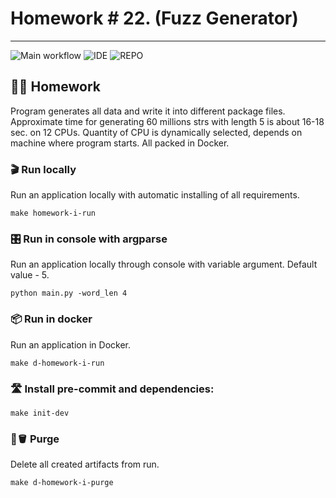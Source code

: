 # Homework # 22. (Fuzz Generator)

---
![Main workflow](https://github.com/hillel-i-python-pro-i-2022-08-26/homework_22__Fuzz_Generator__V.Marakhovskyi/actions/workflows/main-workflow.yml/badge.svg?branch=fuzz_generator)
![IDE](https://img.shields.io/badge/PyCharm-000000.svg?&style=for-the-badge&logo=PyCharm&logoColor=white)
![REPO](https://img.shields.io/badge/GitHub-100000?style=for-the-badge&logo=github&logoColor=white)
## 👨‍💻 Homework

Program generates all data and write it into different package files. Approximate time for generating 60 millions strs with length 5 is about 16-18 sec. on 12 CPUs. 
Quantity of CPU is dynamically selected, depends on machine where program starts.
All packed in Docker.


### 🎬 Run locally

Run an application locally with automatic installing of all requirements.

```shell
make homework-i-run
```

### 🎛️ Run in console with argparse
Run an application locally through console with variable argument. Default value - 5.

```shell
python main.py -word_len 4
```

### 📦 Run in docker

Run an application in Docker.

```shell
make d-homework-i-run
```

### 🛣️ Install pre-commit and dependencies:
```shell
make init-dev
```


### 🧽🪣 Purge

Delete all created artifacts from run.

```shell
make d-homework-i-purge
```
